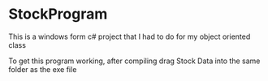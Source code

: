 # StockProgram
This is a windows form c# project that I had to do for my object oriented class

To get this program working, after compiling drag Stock Data into the same folder as the exe file